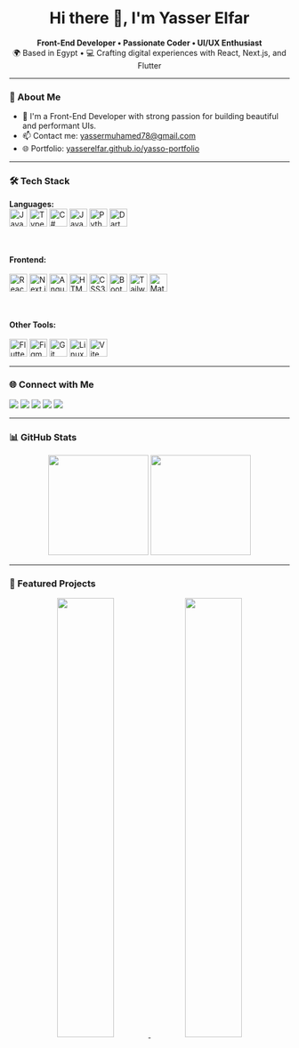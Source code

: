 <h1 align="center">Hi there 👋, I'm Yasser Elfar</h1>

<p align="center">
  <b>Front-End Developer • Passionate Coder • UI/UX Enthusiast</b><br/>
  🌍 Based in Egypt • 💻 Crafting digital experiences with React, Next.js, and Flutter
</p>

---

### 🚀 About Me

- 💼 I'm a Front-End Developer with strong passion for building beautiful and performant UIs.
- 📫 Contact me: [yassermuhamed78@gmail.com](mailto:yassermuhamed78@gmail.com)
- 🌐 Portfolio: [yasserelfar.github.io/yasso-portfolio](http://yasserelfar.github.io/yasso-portfolio)

---

### 🛠️ Tech Stack

<p align="left">
  <b>Languages:</b>  
  <br/>
  <img src="https://raw.githubusercontent.com/danielcranney/readme-generator/main/public/icons/skills/javascript-colored.svg" width="32" height="32" title="JavaScript"/>
  <img src="https://raw.githubusercontent.com/danielcranney/readme-generator/main/public/icons/skills/typescript-colored.svg" width="32" height="32" title="TypeScript"/>
  <img src="https://raw.githubusercontent.com/danielcranney/readme-generator/main/public/icons/skills/csharp-colored.svg" width="32" height="32" title="C#"/>
  <img src="https://raw.githubusercontent.com/danielcranney/readme-generator/main/public/icons/skills/java-colored.svg" width="32" height="32" title="Java"/>
  <img src="https://raw.githubusercontent.com/danielcranney/readme-generator/main/public/icons/skills/python-colored.svg" width="32" height="32" title="Python"/>
  <img src="https://raw.githubusercontent.com/danielcranney/readme-generator/main/public/icons/skills/dart-colored.svg" width="32" height="32" title="Dart"/>

  <br/><br/>
  <b>Frontend:</b>  
  <br/>
  <img src="https://raw.githubusercontent.com/danielcranney/readme-generator/main/public/icons/skills/react-colored.svg" width="32" height="32" title="React"/>
  <img src="https://raw.githubusercontent.com/danielcranney/readme-generator/main/public/icons/skills/nextjs-colored.svg" width="32" height="32" title="Next.js"/>
  <img src="https://raw.githubusercontent.com/danielcranney/readme-generator/main/public/icons/skills/angularjs-colored.svg" width="32" height="32" title="Angular"/>
  <img src="https://raw.githubusercontent.com/danielcranney/readme-generator/main/public/icons/skills/html5-colored.svg" width="32" height="32" title="HTML5"/>
  <img src="https://raw.githubusercontent.com/danielcranney/readme-generator/main/public/icons/skills/css3-colored.svg" width="32" height="32" title="CSS3"/>
  <img src="https://raw.githubusercontent.com/danielcranney/readme-generator/main/public/icons/skills/bootstrap-colored.svg" width="32" height="32" title="Bootstrap"/>
  <img src="https://raw.githubusercontent.com/danielcranney/readme-generator/main/public/icons/skills/tailwindcss-colored.svg" width="32" height="32" title="Tailwind CSS"/>
  <img src="https://raw.githubusercontent.com/danielcranney/readme-generator/main/public/icons/skills/materialui-colored.svg" width="32" height="32" title="Material UI"/>

  <br/><br/>
  <b>Other Tools:</b>  
  <br/>
  <img src="https://raw.githubusercontent.com/danielcranney/readme-generator/main/public/icons/skills/flutter-colored.svg" width="32" height="32" title="Flutter"/>
  <img src="https://raw.githubusercontent.com/danielcranney/readme-generator/main/public/icons/skills/figma-colored.svg" width="32" height="32" title="Figma"/>
  <img src="https://raw.githubusercontent.com/danielcranney/readme-generator/main/public/icons/skills/git-colored.svg" width="32" height="32" title="Git"/>
  <img src="https://raw.githubusercontent.com/danielcranney/readme-generator/main/public/icons/skills/linux-colored.svg" width="32" height="32" title="Linux"/>
  <img src="https://raw.githubusercontent.com/danielcranney/readme-generator/main/public/icons/skills/vite-colored.svg" width="32" height="32" title="Vite"/>
</p>

---

### 🌐 Connect with Me

<p align="left">
  <a href="https://www.linkedin.com/in/yasser-muhamed-00b534234" target="_blank"><img src="https://img.shields.io/badge/LinkedIn-0077B5?style=for-the-badge&logo=linkedin" /></a>
  <a href="https://www.github.com/yasserelfar" target="_blank"><img src="https://img.shields.io/badge/GitHub-000?style=for-the-badge&logo=github" /></a>
  <a href="https://www.facebook.com/yassoelfar" target="_blank"><img src="https://img.shields.io/badge/Facebook-1877F2?style=for-the-badge&logo=facebook" /></a>
  <a href="https://www.instagram.com/yassoelfar" target="_blank"><img src="https://img.shields.io/badge/Instagram-E4405F?style=for-the-badge&logo=instagram" /></a>
  <a href="https://www.youtube.com/@yassoelfar" target="_blank"><img src="https://img.shields.io/badge/YouTube-FF0000?style=for-the-badge&logo=youtube" /></a>
</p>

---

### 📊 GitHub Stats

<p align="center">
  <img src="https://github-readme-stats.vercel.app/api?username=yasserelfar&show_icons=true&theme=radical" height="180px"/>
  <img src="https://github-readme-stats.vercel.app/api/top-langs/?username=yasserelfar&layout=compact&theme=radical" height="180px"/>
</p>

---

### 📌 Featured Projects

<p align="center">
  <a href="https://github.com/yasserelfar/signify">
    <img width="45%" src="https://github-readme-stats.vercel.app/api/pin/?username=yasserelfar&repo=signify&theme=radical" />
  </a>
  <a href="https://github.com/yasserelfar/Astro">
    <img width="45%" src="https://github-readme-stats.vercel.app/api/pin/?username=yasserelfar&repo=Astro&theme=radical" />
  </a>
</p>

